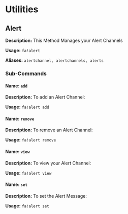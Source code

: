 # Utilities


## Alert
**Description:** This Method Manages your Alert Channels

**Usage:** `fa!alert`

**Aliases:** `alertchannel, alertchannels, alerts`

### Sub-Commands


#### Name: `add`

**Description:** To add an Alert Channel:

**Usage:** `fa!alert add`



#### Name: `remove`

**Description:** To remove an Alert Channel:

**Usage:** `fa!alert remove`



#### Name: `view`

**Description:** To view your Alert Channel:

**Usage:** `fa!alert view`



#### Name: `set`

**Description:** To set the Alert Message:

**Usage:** `fa!alert set`
